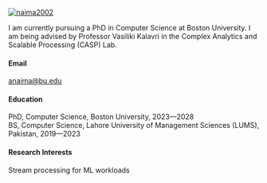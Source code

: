 

[![naima2002](https://img.shields.io/badge/senli1073-github-blue?logo=github)](https://github.com/Naima2002)

I am currently pursuing a PhD in Computer Science at Boston University. I am being advised by Professor Vasiliki Kalavri in the Complex Analytics and Scalable Processing (CASP) Lab.

#### Email
anaima@bu.edu

#### Education
PhD, Computer Science, Boston University, 2023—2028\
BS, Computer Science, Lahore University of Management Sciences (LUMS), Pakistan, 2019—2023

#### Research Interests
Stream processing for ML workloads

